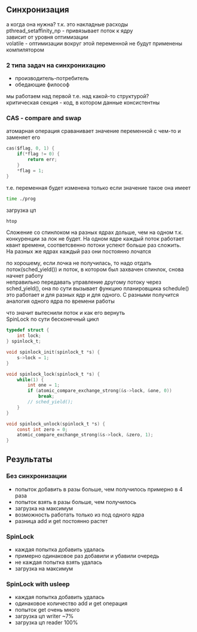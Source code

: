 ## Синхронизация

а когда она нужна? т.к. это накладные расходы\
pthread_setaffinity_np - привязывает поток к ядру\
зависит от уровня оптимизации\
volatile - оптимизации вокруг этой переменной не будут применены компилятором

### 2 типа задач на синхронихацию
* производитель-потребитель
* обедающие философ
  
мы работаем над первой
т.е. над какой-то структурой?\
критическая секция - код, в котором данные консистентны 

### CAS - compare and swap
атомарная операция сраванивает значение переменной с чем-то и заменяет его
```c
cas($flag, 0, 1) {
    if(*flag != 0) {
        return err;
    }
    *flag = 1;
}
```
т.е. переменная будет изменена только если значение такое она имеет

```bash
time ./prog
```

загрузка цп
```bash
htop
```

Сложение со спинлоком на разных ядрах дольше, чем на одном
т.к. конкуренции за лок не будет. На одном ядре каждый поток работает квант времени, соответсвенно потоки успеют больше раз сложить.\
На разных же ядрах каждый раз они постоянно лочатся

по хорошему, если лочка не получилась, то надо отдать поток(sched_yield()) и поток, в котором был захвачен спинлок, снова начнет работу\
неправильно передавать управление другому потоку через sched_yield(), она по сути вызывает функцию планировщика schedule()\
это работает и для разных ядр и для одного. С разными получится аналогия одного ядра по времени работы

что значит вытеснили поток и как его вернуть\
SpinLock по сути бесконечный цикл
```C
typedef struct {
    int lock;
} spinlock_t;

void spinlock_init(spinlock_t *s) {
    s->lock = 1;
}

void spinlock_lock(spinlock_t *s) {
    while(1) {
        int one = 1;
        if (atomic_compare_exchange_strong(&s->lock, &one, 0))
            break;
        // sched_yield();
    }
}

void spinlock_unlock(spinlock_t *s) {
    const int zero = 0;
    atomic_compare_exchange_strong(&s->lock, &zero, 1);
}
```

## Результаты
### Без синхронизации
* попыток добавить в разы больше, чем получилось примерно в 4 раза
* попыток взять в разы больше, чем получилось
* загрузка на максимум
* возможность работать только из под одного ядра
* разница add и get постоянно растет
### SpinLock
* каждая попытка добавить удалась
* примерно одинаковое раз добавили и убавили очередь
* не каждая попытка взять удалась
* загрузка на максимум
### SpinLock with usleep
* каждая попытка добавить удалась
* одинаковое количество add и get операция
* попыток get очень много
* загрузка цп writer ~7%
* загрузка цп reader 100%